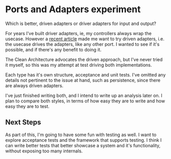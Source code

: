 # Ports and Adapters experiment

Which is better, driven adapters or driver adapters for input and output?

For years I've built driver adapters, ie, my controllers always wrap the usecase. However a [recent article](https://herbertograca.com/2017/11/16/explicit-architecture-01-ddd-hexagonal-onion-clean-cqrs-how-i-put-it-all-together/) made me want to try driven adapters, i.e. the usecase drives the adapters, like any other port. I wanted to see if it's possible, and if there's any benefit to doing it. 

The Clean Architecture advocates the driven approach, but I've never tried it myself, so this was my attempt at test driving both implementations.
 
 Each type has it's own structure, acceptance and unit tests. I've omitted any details not pertinent to the issue at hand, such as persistence, since there are always driven adapters.
 
 I've just finished writing both, and I intend to write up an analysis later on. I plan to compare both styles, in terms of how easy they are to write and how easy they are to test.

## Next Steps
As part of this, I'm going to have some fun with testing as well. I want to explore acceptance tests and the framework that supports testing. I think I can write better tests that better showcase a system and it's functionality, without exposing too many internals.